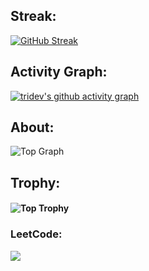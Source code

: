<!--
*tridev1004/tridev1004* is a ✨ special ✨ repository because its README.md (this file) appears on your GitHub profile.
Here are some ideas  get you started:

Roadmap For Practicing Data Structures And Algorithms - Dynalist
- 🔭 I’m currently working on ...
- 🌱 I’m currently learning ...
- 👯 I’m looking to collaborate on ...
- 🤔 I’m looking for help with ...
- 💬 Ask me about ...
- 📫 How to reach me: ...
- ⚡ Fun fact: 
-->




## Streak: 
[![GitHub Streak](https://streak-stats.demolab.com?user=tridev1004&theme=dark)](https://git.io/streak-stats)
## Activity Graph:
[![tridev's github activity graph](https://github-readme-activity-graph.vercel.app/graph?username=tridev1004&theme=dracula)](https://github.com/tridev1004/github-readme-activity-graph)
## About:
![Top Graph](https://github-profile-summary-cards.vercel.app/api/cards/profile-details?username=tridev1004&theme=vue)
 ## Trophy:
#### ![Top Trophy](https://github-profile-trophy.vercel.app/?username=tridev1004&theme=radical-ma&margin-w=15)

### LeetCode:
![](https://leetcard.jacoblin.cool/tridev1004?theme=unicorn)
